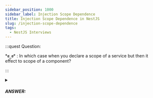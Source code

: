 ```yaml
---
sidebar_position: 1000
sidebar_label: Injection Scope Dependence
title: Injection Scope Dependence in NestJS
slug: /injection-scope-dependence
tags:
  - NestJS Interviews
---
```


:::quest Question:

\***`ಠ_ಠ`**\* : 
In which case when you declare a scope of a service but then it effect to scope of a component?

:::

<details>
  <summary><h5>ANSWER:</h5></summary>

  \***`◔̯◔`**\* : 
  In NestJS, Scope bubbles up the injection chain. For example, if you have an injection chain like this:
  `MyController <- (injects) MyService <- (injects) MyRepository`, then when you declare `MyService` scope is `SCOPE.REQUEST` then that makes `MyController` to be `SCOPE.REQUEST` too, but it's not effect `MyRepository`.

</details>